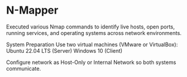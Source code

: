 # N-Mapper
 Executed various Nmap commands to identify live hosts, open ports, running services, and
 operating systems across network environments.

System Preparation
Use two virtual machines (VMware or VirtualBox):
Ubuntu 22.04 LTS (Server)
Windows 10 (Client)

Configure network as Host-Only or Internal Network so both systems communicate.